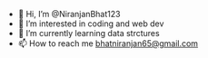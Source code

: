 - 👋 Hi, I’m @NiranjanBhat123
- 👀 I’m interested in coding and web dev
- 🌱 I’m currently learning data strctures
- 📫 How to reach me bhatniranjan65@gmail.com

<!---
NiranjanBhat123/NiranjanBhat123 is a ✨ special ✨ repository because its `README.md` (this file) appears on your GitHub profile.
You can click the Preview link to take a look at your changes.
--->
